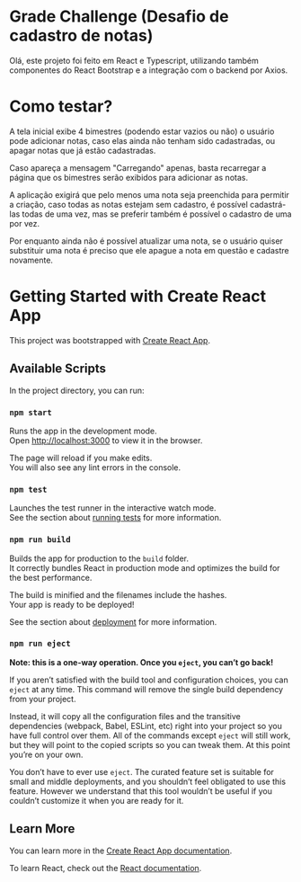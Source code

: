 # Grade Challenge (Desafio de cadastro de notas)

Olá, este projeto foi feito em React e Typescript, utilizando também componentes do React Bootstrap e a integração com o backend por Axios.

# Como testar?

A tela inicial exibe 4 bimestres (podendo estar vazios ou não) o usuário pode adicionar notas, caso elas ainda não tenham sido cadastradas, ou apagar notas que já estão cadastradas.

Caso apareça a mensagem "Carregando" apenas, basta recarregar a página que os bimestres serão exibidos para adicionar as notas.

A aplicação exigirá que pelo menos uma nota seja preenchida para permitir a criação, caso todas as notas estejam sem cadastro, é possível cadastrá-las todas de uma vez, mas se preferir também é possível o cadastro de uma por vez.

Por enquanto ainda não é possível atualizar uma nota, se o usuário quiser substituir uma nota é preciso que ele apague a nota em questão e cadastre novamente.

# Getting Started with Create React App

This project was bootstrapped with [Create React App](https://github.com/facebook/create-react-app).

## Available Scripts

In the project directory, you can run:

### `npm start`

Runs the app in the development mode.\
Open [http://localhost:3000](http://localhost:3000) to view it in the browser.

The page will reload if you make edits.\
You will also see any lint errors in the console.

### `npm test`

Launches the test runner in the interactive watch mode.\
See the section about [running tests](https://facebook.github.io/create-react-app/docs/running-tests) for more information.

### `npm run build`

Builds the app for production to the `build` folder.\
It correctly bundles React in production mode and optimizes the build for the best performance.

The build is minified and the filenames include the hashes.\
Your app is ready to be deployed!

See the section about [deployment](https://facebook.github.io/create-react-app/docs/deployment) for more information.

### `npm run eject`

**Note: this is a one-way operation. Once you `eject`, you can’t go back!**

If you aren’t satisfied with the build tool and configuration choices, you can `eject` at any time. This command will remove the single build dependency from your project.

Instead, it will copy all the configuration files and the transitive dependencies (webpack, Babel, ESLint, etc) right into your project so you have full control over them. All of the commands except `eject` will still work, but they will point to the copied scripts so you can tweak them. At this point you’re on your own.

You don’t have to ever use `eject`. The curated feature set is suitable for small and middle deployments, and you shouldn’t feel obligated to use this feature. However we understand that this tool wouldn’t be useful if you couldn’t customize it when you are ready for it.

## Learn More

You can learn more in the [Create React App documentation](https://facebook.github.io/create-react-app/docs/getting-started).

To learn React, check out the [React documentation](https://reactjs.org/).
